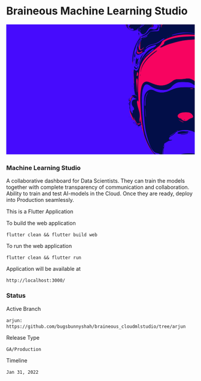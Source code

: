 # Braineous Machine Learning Studio
![This is an image](parallax-image.jpg)

### Machine Learning Studio

A collaborative dashboard for Data Scientists.
They can train the models together with complete transparency of communication and collaboration.
Ability to train and test AI-models in the Cloud. Once they are ready, deploy into Production seamlessly.

This is a Flutter Application

To build the web application

```
flutter clean && flutter build web
```

To run the web application
```
flutter clean && flutter run
```

Application will be available at

```
http://localhost:3000/
```

### Status

Active Branch
````
arjun: https://github.com/bugsbunnyshah/braineous_cloudmlstudio/tree/arjun
````

Release Type 
````
GA/Production
````

Timeline
````
Jan 31, 2022
````

